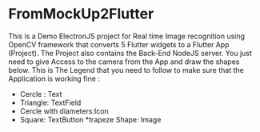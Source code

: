 # FromMockUp2Flutter
This is a Demo ElectronJS project for Real time Image recognition using OpenCV framework that converts 5 Flutter widgets to a Flutter App (Project).
The Project also contains the Back-End NodeJS server. 
You just need to give Access to the camera from the App and draw the shapes below.
This is The Legend that you need to follow to make sure that the Application is working fine :

* Cercle : Text
* Triangle: TextField
* Cercle with diameters:Icon 
* Square: TextButton 
*trapeze Shape: Image
